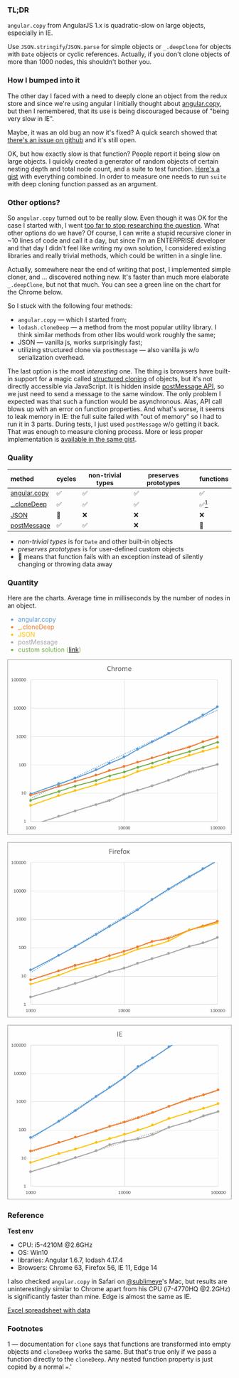 ### TL;DR

`angular.copy` from AngularJS 1.x is quadratic-slow on large objects, especially in IE. 

Use `JSON.stringify`/`JSON.parse` for simple objects or `_.deepClone` for objects with `Date` objects or cyclic references. Actually, if you don't clone objects of more than 1000 nodes, this shouldn't bother you.

### How I bumped into it

The other day I faced with a need to deeply clone an object from the redux store and since we're using angular I initially thought about [angular.copy](https://docs.angularjs.org/api/ng/function/angular.copy), but then I remembered, that its use is being discouraged because of "being very slow in IE".

Maybe, it was an old bug an now it's fixed? A quick search showed that [there's an issue on github](https://github.com/angular/angular.js/issues/11099) and it's still open.

OK, but how exactly slow is that function? People report it being slow on large objects.
I quickly created a generator of random objects of certain nesting depth and total node count, and a suite to test function. [Here's a gist](https://gist.github.com/kirilloid/14ec1da29355b6dc0523743f600747e9) with everything combined. In order to measure one needs to run `suite` with deep cloning function passed as an argument.

### Other options?

So `angular.copy` turned out to be really slow. Even though it was OK for the case I started with, I went [too far to stop researching the question](https://xkcd.com/242/). What other options do we have? Of course, I can write a stupid recursive cloner in ~10 lines of code and call it a day, but since I'm an ENTERPRISE developer and that day I didn't feel like writing my own solution, I considered existing libraries and really trivial methods, which could be written in a single line.

Actually, somewhere near the end of writing that post, I implemented simple cloner, and ... discovered nothing new. It's faster than much more elaborate `_.deepClone`, but not that much. You can see a green line on the chart for the Chrome below.

So I stuck with the following four methods:

* `angular.copy` — which I started from;
* `lodash.cloneDeep` — a method from the most popular utility library. I think similar methods from other libs would work roughly the same;
* JSON — vanilla js, works surprisingly fast;
* utilizing structured clone via `postMessage` — also vanilla js w/o serialization overhead.

The last option is the most _interesting_ one. The thing is browsers have built-in support for a magic called [structured cloning](https://developer.mozilla.org/en-US/docs/Web/API/Web_Workers_API/Structured_clone_algorithm) of objects, but it's not directly accessible via JavaScript. It is hidden inside [postMessage API](https://developer.mozilla.org/en-US/docs/Web/API/Window/postMessage), so we just need to send a message to the same window. The only problem I expected was that such a function would be asynchronous. Alas, API call blows up with an error on function properties. And what's worse, it seems to leak memory in IE: the full suite failed with "out of memory" so I had to run it in 3 parts. During tests, I just used `postMessage` w/o getting it back. That was enough to measure cloning process. More or less proper implementation is [available in the same gist](https://gist.github.com/kirilloid/14ec1da29355b6dc0523743f600747e9#file-cloneviapostmessage-js).

### Quality

| method | cycles | non-trivial types | preserves prototypes | functions |
|:--|---|---|---|---|
| [angular.copy](https://docs.angularjs.org/api/ng/function/angular.copy) | ✅ | ✅ | ✅ | ✅ |
| [_.cloneDeep](https://lodash.com/docs/#cloneDeep) | ✅ | ✅ | ✅ | ✅<a href="#note-1"><sup>1</sup></a> |
| [JSON](https://mdn.io/JSON) | &#x1f6d1; | ❌ | ❌ | ❌ |
| [postMessage](https://mdn.io/structured_clone) | ✅ | ✅ | ❌ | &#x1f6d1; |

- _non-trivial types_ is for `Date` and other built-in objects
- _preserves prototypes_ is for user-defined custom objects
- &#x1f6d1; means that function fails with an exception instead of silently changing or throwing data away

### Quantity

Here are the charts. Average time in milliseconds by the number of nodes in an object.

<ul>
<li style="color:#5B9BD5">angular.copy</li>
<li style="color:#ED7D31">_.cloneDeep</li>
<li style="color:#FFC000">JSON</li>
<li style="color:#A5A5A5">postMessage</li>
<li style="color:#70AD47">custom solution (<a href="https://gist.github.com/kirilloid/14ec1da29355b6dc0523743f600747e9#file-deepclone-js">link</a>)</li>
</ul>

![Chrome results chart](files/deep-clone/chrome.png)

![FireFox results chart](files/deep-clone/firefox.png)

![Internet Explorer results chart](files/deep-clone/ie.png)

### Reference

**Test env**

* CPU: i5-4210M @2.6GHz
* OS: Win10
* libraries: Angular 1.6.7, lodash 4.17.4
* Browsers: Chrome 63, Firefox 56, IE 11, Edge 14

I also checked `angular.copy` in Safari on [@sublimeye](https://twitter.com/sublimeye)'s Mac, but results are uninterestingly similar to Chrome apart from his CPU (i7-4770HQ @2.2GHz) is significantly faster than mine. Edge is almost the same as IE.

[Excel spreadsheet with data](files/deep-clone/DeepCopy.xlsx)

### Footnotes

<span id="note-1">1 — documentation for `clone` says that functions are transformed into empty objects and `cloneDeep` works the same. But that's true only if we pass a function directly to the `cloneDeep`. Any nested function property is just copied by a normal `=`.</span>'